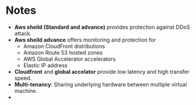 # Notes
  - **Aws sheild (Standard and advance)** provides protection against DDoS attack.
  - **Aws sheild advance** offers monitoring and protection for
      - Amazon CloudFront distributions
      - Amazon Route 53 hosted zones
      - AWS Global Accelerator accelerators
      - Elastic IP address
  - **Cloudfront** and **global accelator** provide low latency and high transfer speed.
  - **Multi-tenancy**: Sharing underlying hardware between multiple virtual machine.
  - 
  
